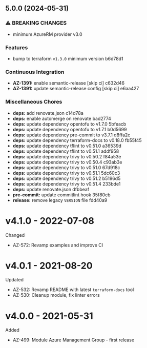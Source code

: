 ## 5.0.0 (2024-05-31)


### ⚠ BREAKING CHANGES

* minimum AzureRM provider v3.0

### Features

* bump to terraform `v1.3.0` minimum version b6d78d1


### Continuous Integration

* **AZ-1391:** enable semantic-release [skip ci] c632d46
* **AZ-1391:** update semantic-release config [skip ci] e6aa427


### Miscellaneous Chores

* **deps:** add renovate.json c14d78a
* **deps:** enable automerge on renovate bad2774
* **deps:** update dependency opentofu to v1.7.0 5bfeacb
* **deps:** update dependency opentofu to v1.7.1 b0d5699
* **deps:** update dependency pre-commit to v3.7.1 d8ffa2c
* **deps:** update dependency terraform-docs to v0.18.0 fb55f45
* **deps:** update dependency tflint to v0.51.0 a36539d
* **deps:** update dependency tflint to v0.51.1 addf958
* **deps:** update dependency trivy to v0.50.2 f84a53e
* **deps:** update dependency trivy to v0.50.4 c93ab3e
* **deps:** update dependency trivy to v0.51.0 67d918c
* **deps:** update dependency trivy to v0.51.1 5dc60c3
* **deps:** update dependency trivy to v0.51.2 b5196d5
* **deps:** update dependency trivy to v0.51.4 233bde1
* **deps:** update renovate.json dfbbeaf
* **pre-commit:** update commitlint hook 35f80cb
* **release:** remove legacy `VERSION` file fdd40a9

# v4.1.0 - 2022-07-08

Changed
  * AZ-572: Revamp examples and improve CI

# v4.0.1 - 2021-08-20

Updated
  * AZ-532: Revamp README with latest `terraform-docs` tool
  * AZ-530: Cleanup module, fix linter errors

# v4.0.0 - 2021-05-31

Added
  * AZ-499: Module Azure Management Group - first release
